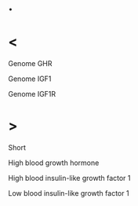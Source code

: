 # .

# <

Genome GHR

Genome IGF1

Genome IGF1R

# >

Short

High blood growth hormone

High blood insulin-like growth factor 1

Low blood insulin-like growth factor 1
